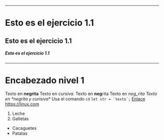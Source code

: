 ***
# Esto es el ejercicio 1.1
## Esto es el ejercicio 1.1
##### Esto es el ejercicio 1.1
***
Encabezado nivel 1
==================
Texto en **negrita**
Texto en _cursiva_.
Texto en **neg**rita
Texto en _neg_rita
Texto en *_negrita y curisiva__*
Usa el comando `cd`
``let str = `texto`;``
[Enlace](https://linux.com)
<https://linux.com>
1. Leche
2. Galletas
- Cacaguetes
- Patatas







